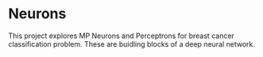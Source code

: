 # Neurons
This project explores MP Neurons and Perceptrons for breast cancer classification problem. These are buidling blocks of a deep neural network.
